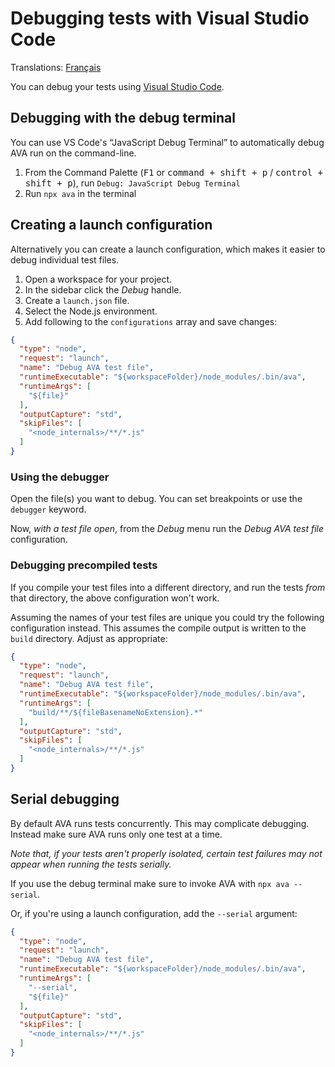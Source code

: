 # Debugging tests with Visual Studio Code

Translations: [Français](https://github.com/avajs/ava-docs/blob/master/fr_FR/docs/recipes/debugging-with-vscode.md)

You can debug your tests using [Visual Studio Code](https://code.visualstudio.com/).

## Debugging with the debug terminal

You can use VS Code's “JavaScript Debug Terminal” to automatically debug AVA run on the command-line.

1. From the Command Palette (<kbd>F1</kbd> or <kbd>command + shift + p</kbd> / <kbd>control + shift + p</kbd>), run `Debug: JavaScript Debug Terminal`
2. Run `npx ava` in the terminal

## Creating a launch configuration

Alternatively you can create a launch configuration, which makes it easier to debug individual test files.

1. Open a workspace for your project.
1. In the sidebar click the *Debug* handle.
1. Create a `launch.json` file.
1. Select the Node.js environment.
1. Add following to the `configurations` array and save changes:

  ```json
  {
    "type": "node",
    "request": "launch",
    "name": "Debug AVA test file",
    "runtimeExecutable": "${workspaceFolder}/node_modules/.bin/ava",
    "runtimeArgs": [
      "${file}"
    ],
    "outputCapture": "std",
    "skipFiles": [
      "<node_internals>/**/*.js"
    ]
  }
  ```

### Using the debugger

Open the file(s) you want to debug. You can set breakpoints or use the `debugger` keyword.

Now, *with a test file open*, from the *Debug* menu run the *Debug AVA test file* configuration.

### Debugging precompiled tests

If you compile your test files into a different directory, and run the tests *from* that directory, the above configuration won't work.

Assuming the names of your test files are unique you could try the following configuration instead. This assumes the compile output is written to the `build` directory. Adjust as appropriate:


```json
{
  "type": "node",
  "request": "launch",
  "name": "Debug AVA test file",
  "runtimeExecutable": "${workspaceFolder}/node_modules/.bin/ava",
  "runtimeArgs": [
    "build/**/${fileBasenameNoExtension}.*"
  ],
  "outputCapture": "std",
  "skipFiles": [
    "<node_internals>/**/*.js"
  ]
}
```

## Serial debugging

By default AVA runs tests concurrently. This may complicate debugging. Instead make sure AVA runs only one test at a time.

*Note that, if your tests aren't properly isolated, certain test failures may not appear when running the tests serially.*

If you use the debug terminal make sure to invoke AVA with `npx ava --serial`.

Or, if you're using a launch configuration, add the `--serial` argument:

```json
{
  "type": "node",
  "request": "launch",
  "name": "Debug AVA test file",
  "runtimeExecutable": "${workspaceFolder}/node_modules/.bin/ava",
  "runtimeArgs": [
    "--serial",
    "${file}"
  ],
  "outputCapture": "std",
  "skipFiles": [
    "<node_internals>/**/*.js"
  ]
}
```
